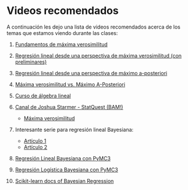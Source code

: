 # Videos recomendados

A continuación les dejo una lista de videos recomendados acerca de los temas que estamos viendo durante las clases:

1. [Fundamentos de máxima verosimilitud](https://www.youtube.com/watch?v=93fPFOf547Q)

2. [Regresión lineal desde una perspectiva de máxima verosimilitud (con preliminares)](https://www.youtube.com/watch?v=voN8omBe2r4)

3. [Regresión lineal desde una perspectiva de máximo a-posteriori](https://www.youtube.com/watch?v=4bvuBaDhQ4M)

4. [Máxima verosimilitud vs. Máximo A-Posteriori](https://www.youtube.com/watch?v=yH_xwGnW-ig)

5. [Curso de álgebra lineal](https://www.youtube.com/playlist?list=PLHXZ9OQGMqxfUl0tcqPNTJsb7R6BqSLo6)

6. [Canal de Joshua Starmer - StatQuest (BAM!)](https://www.youtube.com/c/joshstarmer)
   - [Máxima verosimilitud](https://www.youtube.com/watch?v=XepXtl9YKwc)

7. Interesante serie para regresión lineal Bayesiana:
   - [Artículo 1](https://towardsdatascience.com/bayesian-linear-regression-in-python-using-machine-learning-to-predict-student-grades-part-1-7d0ad817fca5)
   - [Artículo 2](https://towardsdatascience.com/bayesian-linear-regression-in-python-using-machine-learning-to-predict-student-grades-part-2-b72059a8ac7e)

8. [Regresión Lineal Bayesiana con PyMC3](https://www.youtube.com/watch?v=9Hxi3CReZhs)


9. [Regresión Logística Bayesiana con PyMC3](https://www.youtube.com/watch?v=W-lqgS4IdaA)

10. [Scikit-learn docs of Bayesian Regression](https://scikit-learn.org/stable/modules/linear_model.html#bayesian-regression)
